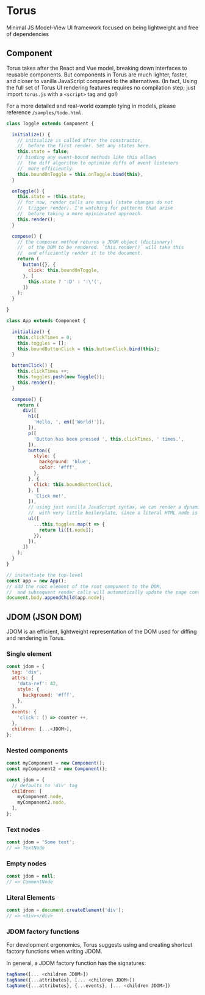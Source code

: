 # Torus

Minimal JS Model-View UI framework focused on being lightweight and free of dependencies

## Component

Torus takes after the React and Vue model, breaking down interfaces to reusable components. But components in Torus are much lighter, faster, and closer to vanilla JavaScript compared to the alternatives. (In fact, Using the full set of Torus UI rendering features requires no compilation step; just import `torus.js` with a `<script>` tag and go!)

For a more detailed and real-world example tying in models, please reference `/samples/todo.html`.

```javascript
class Toggle extends Component {

  initialize() {
    // initialize is called after the constructor,
    //  before the first render. Set any states here.
    this.state = false;
    // binding any event-bound methods like this allows
    //  the diff algorithm to optimize diffs of event listeners
    //  more efficiently.
    this.boundOnToggle = this.onToggle.bind(this),
  }

  onToggle() {
    this.state = !this.state;
    // for now, render calls are manual (state changes do not
    //  trigger render). I'm watching for patterns that arise
    //  before taking a more opinionated approach.
    this.render();
  }

  compose() {
    // the composer method returns a JDOM object (dictionary)
    //  of the DOM to be rendered. `this.render()` will take this
    //  and efficiently render it to the document.
    return (
      button({}, {
        click: this.boundOnToggle,
      }, [
        this.state ? ':D' : ':\'(',
      ])
    );
  }

}

class App extends Component {

  initialize() {
    this.clickTimes = 0;
    this.toggles = [];
    this.boundButtonClick = this.buttonClick.bind(this);
  }

  buttonClick() {
    this.clickTimes ++;
    this.toggles.push(new Toggle());
    this.render();
  }

  compose() {
    return (
      div([
        h1([
          'Hello, ', em(['World!']),
        ]),
        p([
          'Button has been pressed ', this.clickTimes, ' times.',
        ]),
        button({
          style: {
            background: 'blue',
            color: '#fff',
          },
        }, {
          click: this.boundButtonClick,
        }, [
          'Click me!',
        ]),
        // using just vanilla JavaScript syntax, we can render a dynamic list
        //  with very little boilerplate, since a literal HTML node is a valid JDOM element.
        ul([
          ...this.toggles.map(t => {
            return li([t.node]);
          }),
        ]),
      ])
    );
  }
}

// instantiate the top-level
const app = new App();
// add the root element of the root component to the DOM,
//  and subsequent render calls will automatically update the page content.
document.body.appendChild(app.node);
```

## JDOM (JSON DOM)

JDOM is an efficient, lightweight representation of the DOM used for diffing and rendering in Torus.

### Single element

```javascript
const jdom = {
  tag: 'div',
  attrs: {
    'data-ref': 42,
    style: {
      background: '#fff',
    },
  },
  events: {
    'click': () => counter ++,
  },
  children: [...<JDOM>],
};
```

### Nested components

```javascript
const myComponent = new Component();
const myComponent2 = new Component();

const jdom = {
  // defaults to 'div' tag
  children: [
    myComponent.node,
    myComponent2.node,
  ],
};
```

### Text nodes

```javascript
const jdom = 'Some text';
// => TextNode
```

### Empty nodes

```javascript
const jdom = null;
// => CommentNode
```

### Literal Elements

```javascript
const jdom = document.createElement('div');
// => <div></div>
```

### JDOM factory functions

For development ergonomics, Torus suggests using and creating shortcut factory functions when writing JDOM.

In general, a JDOM factory function has the signatures:

```javascript
tagName([... <children JDOM>])
tagName({...attributes}, [... <children JDOM>])
tagName({...attributes}, {...events}, [... <children JDOM>])
```

